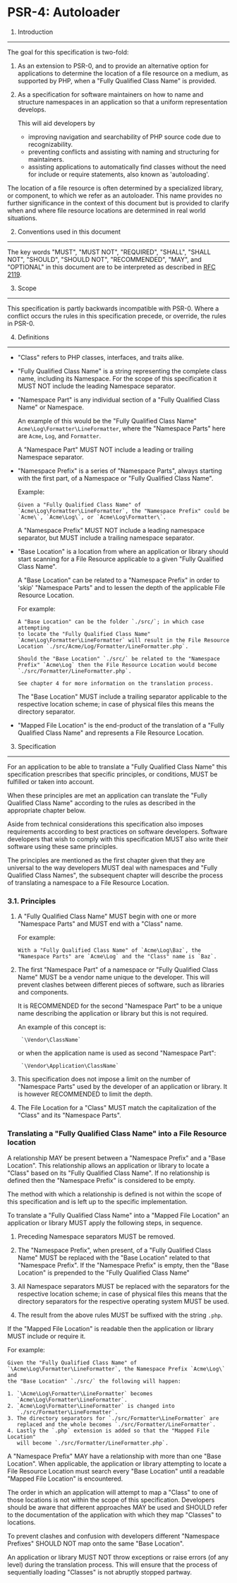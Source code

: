 PSR-4: Autoloader
=================

1. Introduction
---------------

The goal for this specification is two-fold:

1. As an extension to PSR-0, and to provide an alternative option for
   applications to determine the location of a file resource on a medium,
   as supported by PHP, when a "Fully Qualified Class Name" is provided.

2. As a specification for software maintainers on how to name and structure
   namespaces in an application so that a uniform representation develops.

   This will aid developers by

   - improving navigation and searchability of PHP source code due to
     recognizability.
   - preventing conflicts and assisting with naming and structuring for
     maintainers.
   - assisting applications to automatically find classes without the need for
     include or require statements, also known as 'autoloading'.

The location of a file resource is often determined by a specialized library,
or component, to which we refer as an autoloader. This name provides no further
significance in the context of this document but is provided to clarify when
and where file resource locations are determined in real world situations.

2. Conventions used in this document
------------------------------------

The key words "MUST", "MUST NOT", "REQUIRED", "SHALL", "SHALL NOT", "SHOULD",
"SHOULD NOT", "RECOMMENDED", "MAY", and "OPTIONAL" in this document are to be
interpreted as described in [RFC 2119](http://tools.ietf.org/html/rfc2119).

3. Scope
--------

This specification is partly backwards incompatible with PSR-0. Where a
conflict occurs the rules in this specification precede, or override, the
rules in PSR-0.

4. Definitions
--------------

- "Class" refers to PHP classes, interfaces, and traits alike.

- "Fully Qualified Class Name" is a string representing the complete class
  name, including its Namespace. For the scope of this specification it
  MUST NOT include the leading Namespace separator.

- "Namespace Part" is any individual section of a "Fully Qualified Class
  Name" or Namespace.

  An example of this would be the "Fully Qualified Class Name"
  `Acme\Log\Formatter\LineFormatter`, where the "Namespace Parts" here are
  `Acme`, `Log`, and `Formatter`.

  A "Namespace Part" MUST NOT include a leading or trailing Namespace separator.

- "Namespace Prefix" is a series of "Namespace Parts", always starting with
  the first part, of a Namespace or "Fully Qualified Class Name".

  Example:

      Given a "Fully Qualified Class Name" of
      `Acme\Log\Formatter\LineFormatter`, the "Namespace Prefix" could be
      `Acme\`, `Acme\Log\`, or `Acme\Log\Formatter\`.

  A "Namespace Prefix" MUST NOT include a leading namespace separator, but
  MUST include a trailing namespace separator.

- "Base Location" is a location from where an application or library should
  start scanning for a File Resource applicable to a given "Fully Qualified
  Class Name".

  A "Base Location" can be related to a "Namespace Prefix" in order to 'skip'
  "Namespace Parts" and to lessen the depth of the applicable File Resource
  Location.

  For example:

      A "Base Location" can be the folder `./src/`; in which case attempting
      to locate the "Fully Qualified Class Name"
      `Acme\Log\Formatter\LineFormatter` will result in the File Resource
      Location `./src/Acme/Log/Formatter/LineFormatter.php`.

      Should the "Base Location" `./src/` be related to the "Namespace
      Prefix" `Acme\Log` then the File Resource Location would become
      `./src/Formatter/LineFormatter.php`.

      See chapter 4 for more information on the translation process.

  The "Base Location" MUST include a trailing separator applicable to the
  respective location scheme; in case of physical files this means the
  directory separator.

- "Mapped File Location" is the end-product of the translation of a
  "Fully Qualified Class Name" and represents a File Resource Location.

3. Specification
----------------

For an application to be able to translate a "Fully Qualified Class Name" this
specification prescribes that specific principles, or conditions, MUST be
fulfilled or taken into account.

When these principles are met an application can translate the "Fully
Qualified Class Name" according to the rules as described in the appropriate
chapter below.

Aside from technical considerations this specification also imposes
requirements according to best practices on software developers. Software
developers that wish to comply with this specification MUST also write their
software using these same principles.

The principles are mentioned as the first chapter given that they are universal
to the way developers MUST deal with namespaces and "Fully Qualified Class
Names", the subsequent chapter will describe the process of translating a
namespace to a File Resource Location.

### 3.1. Principles

1. A "Fully Qualified Class Name" MUST begin with one or more "Namespace Parts"
   and MUST end with a "Class" name.

   For example:

       With a "Fully Qualified Class Name" of `Acme\Log\Baz`, the
       "Namespace Parts" are `Acme\Log` and the "Class" name is `Baz`.

2. The first "Namespace Part" of a namespace or "Fully Qualified Class Name"
   MUST be a vendor name unique to the developer. This will prevent clashes
   between different pieces of software, such as libraries and components.

   It is RECOMMENDED for the second "Namespace Part" to be a unique name
   describing the application or library but this is not required.

    An example of this concept is:

        `\Vendor\ClassName`

    or when the application name is used as second "Namespace Part":

        `\Vendor\Application\ClassName`

3. This specification does not impose a limit on the number of
   "Namespace Parts" used by the developer of an application or library. It is
   however RECOMMENDED to limit the depth.

4. The File Location for a "Class" MUST match the capitalization of the
   "Class" and its "Namespace Parts".

### Translating a "Fully Qualified Class Name" into a File Resource location

A relationship MAY be present between a "Namespace Prefix" and a "Base
Location". This relationship allows an application or library to locate a
"Class" based on its "Fully Qualified Class Name". If no relationship is defined
then the "Namespace Prefix" is considered to be empty.

The method with which a relationship is defined is not within the scope
of this specification and is left up to the specific implementation.

To translate a "Fully Qualified Class Name" into a "Mapped File Location" an
application or library MUST apply the following steps, in sequence.

1. Preceding Namespace separators MUST be removed.

2. The "Namespace Prefix", when present, of a "Fully Qualified Class Name"
   MUST be replaced with the "Base Location" related to that "Namespace
   Prefix". If the "Namespace Prefix" is empty, then the "Base Location"
   is prepended to the "Fully Qualified Class Name"

3. All Namespace separators MUST be replaced with the separators for the
   respective location scheme; in case of physical files this means that the
   directory separators for the respective operating system MUST be used.

4. The result from the above rules MUST be suffixed with the string `.php`.

If the "Mapped File Location" is readable then the application or library MUST
include or require it.

For example:

    Given the "Fully Qualified Class Name" of
    `\Acme\Log\Formatter\LineFormatter`, the Namespace Prefix `Acme\Log\` and
    the "Base Location" `./src/` the following will happen:

    1. `\Acme\Log\Formatter\LineFormatter` becomes
       `Acme\Log\Formatter\LineFormatter`.
    2. `Acme\Log\Formatter\LineFormatter` is changed into
       `./src/Formatter\LineFormatter`.
    3. The directory separators for `./src/Formatter\LineFormatter` are
       replaced and the whole becomes `./src/Formatter/LineFormatter`.
    4. Lastly the `.php` extension is added so that the "Mapped File Location"
       will become `./src/Formatter/LineFormatter.php`.

A "Namespace Prefix" MAY have a relationship with more than one "Base
Location". When applicable, the application or library attempting to locate
a File Resource Location must search every "Base Location" until a readable
"Mapped File Location" is encountered.

The order in which an application will attempt to map a "Class" to
one of those locations is not within the scope of this specification.
Developers should be aware that different approaches MAY be used and SHOULD
refer to the documentation of the application with which they map "Classes"
to locations.

To prevent clashes and confusion with developers different "Namespace Prefixes"
SHOULD NOT map onto the same "Base Location".

An application or library MUST NOT throw exceptions or raise errors (of any
level) during the translation process. This will ensure that the process of
sequentially loading "Classes" is not abruptly stopped partway.
